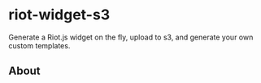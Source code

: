# riot-widget-s3

Generate a Riot.js widget on the fly, upload to s3, and generate your own custom templates.

## About
